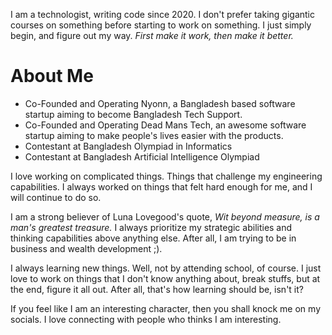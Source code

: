 I am a technologist, writing code since 2020. I don't prefer taking gigantic courses on something before starting to work on something. I just simply begin, and figure out my way. *First make it work, then make it better.*

# About Me
- Co-Founded and Operating Nyonn, a Bangladesh based software startup aiming to become Bangladesh Tech Support.
- Co-Founded and Operating Dead Mans Tech, an awesome software startup aiming to make people's lives easier with the products.
- Contestant at Bangladesh Olympiad in Informatics
- Contestant at Bangladesh Artificial Intelligence Olympiad

I love working on complicated things. Things that challenge my engineering capabilities. I always worked on things that felt hard enough for me, and I will continue to do so. 

I am a strong believer of Luna Lovegood's quote, *Wit beyond measure, is a man's greatest treasure.* I always prioritize my strategic abilities and thinking capabilities above anything else. After all, I am trying to be in business and wealth development ;). 

I always learning new things. Well, not by attending school, of course. I just love to work on things that I don't know anything about, break stuffs, but at the end, figure it all out. After all, that's how learning should be, isn't it?

If you feel like I am an interesting character, then you shall knock me on my socials. I love connecting with people who thinks I am interesting.
